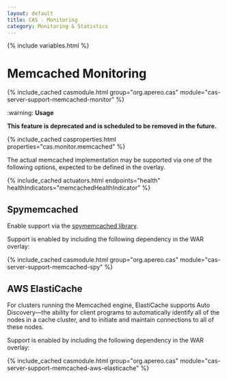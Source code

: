 ```yaml
---
layout: default
title: CAS - Monitoring
category: Monitoring & Statistics
---
```


{% include variables.html %}

# Memcached Monitoring

{% include_cached casmodule.html group="org.apereo.cas" module="cas-server-support-memcached-monitor" %}

<div class="alert alert-warning">:warning: <strong>Usage</strong>
<p><strong>This feature is deprecated and is scheduled to be removed in the future.</strong></p>
</div>

{% include_cached casproperties.html properties="cas.monitor.memcached" %}

The actual memcached implementation may be supported via one of the following options, expected to be defined in the overlay.

{% include_cached actuators.html endpoints="health" healthIndicators="memcachedHealthIndicator" %}

## Spymemcached

Enable support via the [spymemcached library](https://github.com/couchbase/spymemcached). 

Support is enabled by including the following dependency in the WAR overlay:

{% include_cached casmodule.html group="org.apereo.cas" module="cas-server-support-memcached-spy" %}

## AWS ElastiCache

For clusters running the Memcached engine, ElastiCache supports Auto Discovery—the ability 
for client programs to automatically identify all of the nodes in a cache cluster, 
and to initiate and maintain connections to all of these nodes. 

Support is enabled by including the following dependency in the WAR overlay:

{% include_cached casmodule.html group="org.apereo.cas" module="cas-server-support-memcached-aws-elasticache" %}

